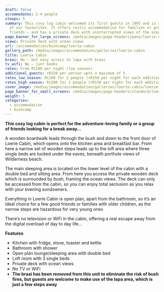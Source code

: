 ```yaml
---
draft: false
accommodates: 2-4 people
sleeps: 5
summary: This cosy log cabin welcomed its first guests in 1995 and is still one
  of our favourites. It offers rustic accommodation for families or groups of
  friends – and has a private deck with uninterrupted views of the ocean
page_banner_for_large_screens: /media/images/page-headers/pano/loerie-cabin.jpg
views: Private deck with ocean views
url: /accommodation/bushcamp/loerie-cabin
gallery_path: /media/images/accommodation/galleries/loerie-cabin
title: Loerie Cabin
braai: No – but easy access to lapa with braai
tv_wifi: No – just books
rates: From R1100 per night (low season)
additional_guests: +R150 per person upto a maximum of 5
rates_low_season: R1100 for 2 people (+R150 per night for each additional person – max 5)
rates_high_season: R1200 for 2 people (+R150 per night for each additional person – max 5)
cover_image: /media/images/accommodation/galleries/loerie-cabin/loerie-cabin-05.jpg
page_banner_for_small_screens: /media/images/page-headers/standard/loerie-cabin.jpg
weight: 5
categories:
  - accommodation
  - bushcamp
---
```

**This cosy log cabin** **is perfect for the adventure-loving family or a group of friends looking for a break away…**

A wooden boardwalk leads through the bush and down to the front door of Loerie Cabin, which opens onto the kitchen area and breakfast bar. From here a narrow set of wooden steps leads up to the loft area where three single beds are tucked under the eaves, beneath porthole views of Wilderness beach. 

The main sleeping area is located on the lower level of the cabin with a double bed and sitting area. From here you access the private wooden deck which is surrounded by bush, framing the ocean views. The deck can only be accessed from the cabin, so you can enjoy total seclusion as you relax with your evening sundowners.

Everything in Loerie Cabin is open plan, apart from the bathroom, so it’s an ideal choice for a few good friends or families with older children, as the narrow steps are hazardous for very young ones

There’s no television or WiFi in the cabin, offering a real escape away from the digital overload of day to day life…

**Features**

* Kitchen with fridge, stove, toaster and kettle
* Bathroom with shower
* Open plan lounge/sleeping area with double bed
* Loft room with 3 single beds
* Private deck with ocean views
* No TV or WiFi
* **The braai has been removed from this unit to eliminate the risk of bush fires, but guests are welcome to make use of the lapa area, which is just a few steps away**